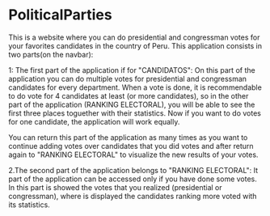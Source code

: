 # PoliticalParties

This is a website where you can do presidential and congressman votes for your favorites 
candidates in the country of Peru. This application consists in two parts(on the navbar):

1: The first part of the application if for "CANDIDATOS": On this part of the application you can do multiple votes for presidential and congressman candidates for every department. When a vote is done, it is recommendable to do vote for 4 candidates at least (or more candidates), so in the other part of the application (RANKING ELECTORAL), you will be able to see the first three places toguether with  their statistics. Now if you want to do votes for one candidate, the application will work equally.

You can return this part of the application as many times as you want to continue adding votes over candidates that you did votes and after return again to "RANKING ELECTORAL" to visualize the new results of your votes.

2.The second part of the application belongs to "RANKING ELECTORAL": It part of the application can be accessed only if you have done some votes. In this part is showed the votes that you realized (presidential or congressman), where is displayed the candidates ranking more voted with its statistics.



